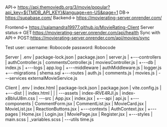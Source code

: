 API-> https://api.themoviedb.org/3/movie/popular?api_key=${TMDB_API_KEY}&language=en-US&page=1
DB-> https://supabase.com/
Backend-> https://movierating-server.onrender.com/

Frontend-> https://salamandra19977.github.io/MovieRating-Client
Server status-> GET:https://movierating-server.onrender.com/api/health
Sync with API-> POST:https://movierating-server.onrender.com/api/movies/sync

Test user:
username: Robocode
password: Robocode

Server
|   .env
|   package-lock.json
|   package.json
|   server.js
|
+---controllers
|       authController.js
|       commentsController.js
|       moviesController.js
|
+---db
|       index.js
|
+---logs
|       app.log
|
+---middleware
|       authMiddleware.js
|       logger.js
+---migrations
|       shema.sql
+---routes
|       auth.js
|       comments.js
|       movies.js
|
\---services
        externalMovieService.js

Client
|   .env
|   index.html
|   package-lock.json
|   package.json
|   vite.config.js
|
+---dist
|   |   index.html
|   |
|   \---assets
|           index-iRVE4RJl.js
|           index-xBbIuU8m.css
|
\---src
    |   App.jsx
    |   index.jsx
    |
    +---api
    |       api.js
    |
    +---components
    |       CommentForm.jsx
    |       CommentList.jsx
    |       MovieCard.jsx
    |       MovieList.jsx
    |       ReactionButtons.jsx
    |
    +---contexts
    |       AuthContext.jsx
    |
    +---pages
    |       Home.jsx
    |       Login.jsx
    |       MoviePage.jsx
    |       Register.jsx
    |
    +---styles
    |       main.scss
    |       _variables.scss
    |
    \---utils
            time.js